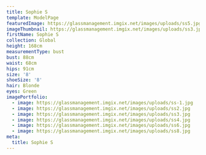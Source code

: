 ```yaml
---
title: Sophie S
template: ModelPage
featuredImage: https://glassmanagement.imgix.net/images/uploads/ss5.jpg
imageThumbnail: https://glassmanagement.imgix.net/images/uploads/ss3.jpg
firstName: Sophie S
collection: Global
height: 168cm
measurementType: bust
bust: 88cm
waist: 68cm
hips: 91cm
size: '8'
shoeSize: '8'
hair: Blonde
eyes: Green
imagePortfolio:
  - image: https://glassmanagement.imgix.net/images/uploads/ss-1.jpg
  - image: https://glassmanagement.imgix.net/images/uploads/ss2.jpg
  - image: https://glassmanagement.imgix.net/images/uploads/ss3.jpg
  - image: https://glassmanagement.imgix.net/images/uploads/ss4.jpg
  - image: https://glassmanagement.imgix.net/images/uploads/ss6.jpg
  - image: https://glassmanagement.imgix.net/images/uploads/ss8.jpg
meta:
  title: Sophie S
---
```


